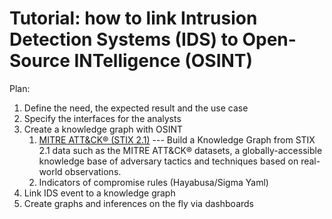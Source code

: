 # Tutorial: how to link Intrusion Detection Systems (IDS) to Open-Source INTelligence (OSINT)

Plan:
1. Define the need, the expected result and the use case
2. Specify the interfaces for the analysts
3. Create a knowledge graph with OSINT
   1. [MITRE ATT&CK® (STIX 2.1)](lift-data-from-STIX-2.1-data-of-mitre-attack) --- Build a Knowledge Graph from STIX 2.1 data such as the MITRE ATT&CK® datasets, a globally-accessible knowledge base of adversary tactics and techniques based on real-world observations.
   2. Indicators of compromise rules (Hayabusa/Sigma Yaml)
4. Link IDS event to a knowledge graph
5. Create graphs and inferences on the fly via dashboards
